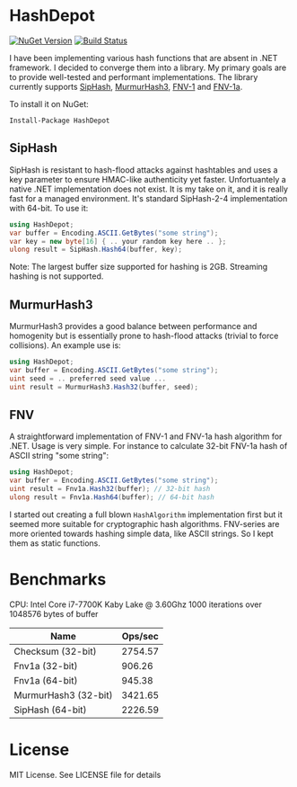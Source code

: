 # HashDepot
[![NuGet Version](https://img.shields.io/nuget/v/HashDepot.svg)](https://www.nuget.org/packages/HashDepot/)
[![Build Status](https://travis-ci.org/ssg/HashDepot.svg?branch=master)](https://travis-ci.org/ssg/HashDepot)

I have been implementing various hash functions that are absent in .NET framework. 
I decided to converge them into a library. My primary goals are to provide well-tested and 
performant implementations. The library currently supports [SipHash](https://131002.net/siphash/),
[MurmurHash3](https://en.wikipedia.org/wiki/MurmurHash),
[FNV-1](https://en.wikipedia.org/wiki/Fowler%E2%80%93Noll%E2%80%93Vo_hash_function#FNV-1_hash) and [FNV-1a](https://en.wikipedia.org/wiki/Fowler%E2%80%93Noll%E2%80%93Vo_hash_function#FNV-1a_hash). 

To install it on NuGet:

    Install-Package HashDepot

## SipHash
SipHash is resistant to hash-flood attacks against hashtables and uses
a key parameter to ensure HMAC-like authenticity yet faster. Unfortuantely a native 
.NET implementation does not exist. It is my take on it, and it is really fast for a 
managed environment. It's standard SipHash-2-4 implementation with 64-bit. To use it:

```csharp
using HashDepot;
var buffer = Encoding.ASCII.GetBytes("some string");
var key = new byte[16] { .. your random key here .. };
ulong result = SipHash.Hash64(buffer, key);
```

Note: The largest buffer size supported for hashing is 2GB. Streaming
hashing is not supported.

## MurmurHash3
MurmurHash3 provides a good balance between performance and homogenity but is 
essentially prone to hash-flood attacks (trivial to force collisions). An example use is:

```csharp
using HashDepot;
var buffer = Encoding.ASCII.GetBytes("some string");
uint seed = .. preferred seed value ...
uint result = MurmurHash3.Hash32(buffer, seed);
```

## FNV
A straightforward implementation of FNV-1 and FNV-1a hash algorithm for .NET. Usage is 
very simple. For instance to calculate 32-bit FNV-1a hash of ASCII string "some string":

```csharp
using HashDepot;
var buffer = Encoding.ASCII.GetBytes("some string");
uint result = Fnv1a.Hash32(buffer); // 32-bit hash
ulong result = Fnv1a.Hash64(buffer); // 64-bit hash
```
  
I started out creating a full blown `HashAlgorithm` implementation first but it seemed more 
suitable for cryptographic hash algorithms. FNV-series are more oriented towards hashing 
simple data, like ASCII strings. So I kept them as static functions.

# Benchmarks

CPU: Intel Core i7-7700K Kaby Lake @ 3.60Ghz
1000 iterations over 1048576 bytes of buffer

Name                  | Ops/sec
----------------------|---------------------------
Checksum (32-bit)     |    2754.57
Fnv1a (32-bit)        |     906.26
Fnv1a (64-bit)        |     945.38
MurmurHash3 (32-bit)  |    3421.65
SipHash (64-bit)      |    2226.59

# License
MIT License. See LICENSE file for details
